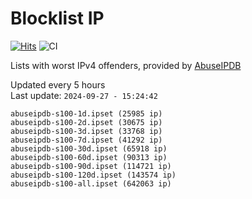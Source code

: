 # Blocklist IP

[![Hits](https://hits.seeyoufarm.com/api/count/incr/badge.svg?url=https%3A%2F%2Fgithub.com%2Fborestad%2Fblocklist-ip%2F&count_bg=%2379C83D&title_bg=%23555555&icon=&icon_color=%23E7E7E7&title=hits&edge_flat=false)](https://hits.seeyoufarm.com)  ![CI](https://img.shields.io/github/workflow/status/borestad/blocklist-ip/CI?style=flat-square)

Lists with worst IPv4 offenders, provided by [AbuseIPDB](https://www.abuseipdb.com/)

<!-- FOOTER-PLACEHOLDER -->
Updated every 5 hours<br>
Last update: `2024-09-27 - 15:24:42`
```
abuseipdb-s100-1d.ipset (25985 ip)
abuseipdb-s100-2d.ipset (30675 ip)
abuseipdb-s100-3d.ipset (33768 ip)
abuseipdb-s100-7d.ipset (41292 ip)
abuseipdb-s100-30d.ipset (65918 ip)
abuseipdb-s100-60d.ipset (90313 ip)
abuseipdb-s100-90d.ipset (114721 ip)
abuseipdb-s100-120d.ipset (143574 ip)
abuseipdb-s100-all.ipset (642063 ip)
```
